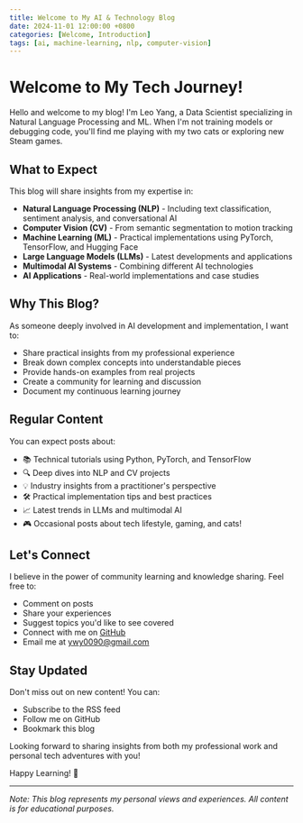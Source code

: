 ```yaml
---
title: Welcome to My AI & Technology Blog
date: 2024-11-01 12:00:00 +0800
categories: [Welcome, Introduction]
tags: [ai, machine-learning, nlp, computer-vision]
---
```


# Welcome to My Tech Journey!

Hello and welcome to my blog! I'm Leo Yang, a Data Scientist specializing in Natural Language Processing and ML. When I'm not training models or debugging code, you'll find me playing with my two cats or exploring new Steam games.

## What to Expect

This blog will share insights from my expertise in:

- **Natural Language Processing (NLP)** - Including text classification, sentiment analysis, and conversational AI
- **Computer Vision (CV)** - From semantic segmentation to motion tracking
- **Machine Learning (ML)** - Practical implementations using PyTorch, TensorFlow, and Hugging Face
- **Large Language Models (LLMs)** - Latest developments and applications
- **Multimodal AI Systems** - Combining different AI technologies
- **AI Applications** - Real-world implementations and case studies

## Why This Blog?

As someone deeply involved in AI development and implementation, I want to:

- Share practical insights from my professional experience
- Break down complex concepts into understandable pieces
- Provide hands-on examples from real projects
- Create a community for learning and discussion
- Document my continuous learning journey

## Regular Content

You can expect posts about:
- 📚 Technical tutorials using Python, PyTorch, and TensorFlow
- 🔍 Deep dives into NLP and CV projects
- 💡 Industry insights from a practitioner's perspective
- 🛠️ Practical implementation tips and best practices
- 📈 Latest trends in LLMs and multimodal AI
- 🎮 Occasional posts about tech lifestyle, gaming, and cats!

## Let's Connect

I believe in the power of community learning and knowledge sharing. Feel free to:
- Comment on posts
- Share your experiences
- Suggest topics you'd like to see covered
- Connect with me on [GitHub](https://github.com/ywy0090)
- Email me at ywy0090@gmail.com

## Stay Updated

Don't miss out on new content! You can:
- Subscribe to the RSS feed
- Follow me on GitHub
- Bookmark this blog

Looking forward to sharing insights from both my professional work and personal tech adventures with you!

Happy Learning! 🚀

---
*Note: This blog represents my personal views and experiences. All content is for educational purposes.* 